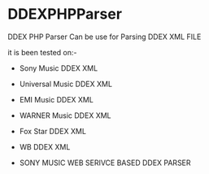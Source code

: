 # DDEXPHPParser
DDEX PHP Parser Can be use for Parsing DDEX XML FILE

it is been tested on:-
* Sony Music DDEX XML
* Universal Music DDEX XML
* EMI Music DDEX XML
* WARNER Music DDEX XML
* Fox Star DDEX XML
* WB DDEX XML

* SONY MUSIC WEB SERIVCE BASED DDEX PARSER
